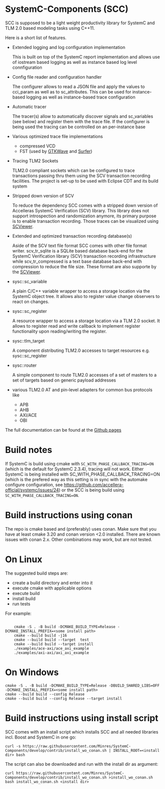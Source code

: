 SystemC-Components (SCC)
========================

SCC is supposed to be a light weight productivity library for SystemC and TLM 2.0 based modeling tasks using C++11.

Here is a short list of features.

* Extended logging and log configuration implementation

  This is built on top of the SystemC report implementation and allows use of iostream based logging as well as instance based log level connfiguration
  
* Config file reader and configuration handler

  The configurer allows to read a JSON file and apply the values to cci_param as well as to sc_attributes. This can be used for instance-based logging as well as instance-based trace configuration
  
* Automatic tracer

  The tracer(s) allow to automatically discover signals and sc_variables (see below) and register them with the trace file. If the configurer is being used the tracing can be controlled on an per-instance base 
  
* Various optimized trace file implementations   
  * compressed VCD
  * FST (used by [GTKWave](http://gtkwave.sourceforge.net/) and [Surfer](https://surfer-project.org/))

* Tracing TLM2 Sockets

  TLM2.0 compliant sockets which can be configured to trace transactions passing thru them using the SCV transaction recording facilities. The project is set-up to be used with Eclipse CDT and its build system

* Stripped down version of SCV

  To reduce the dependency SCC comes with a stripped down version of Accelleras SystemC Verification (SCV) library. This library does not support introspection and randomization anymore, its primary purpose is to enable transaction recording. Those traces can be visualized using [SCViewer](https://minres.github.io/SCViewer/).

* Extended and optimized transaction recording database(s)

  Aside of the SCV text file format SCC comes with other file format writer. scv_tr_sqlite is a SQLite based database back-end for the SystemC Verification library (SCV) transaction recording infrastructure while scv_tr_compressed is a text base database back-end with compression to reduce the file size. These format are also supporte by the [SCViewer](https://minres.github.io/SCViewer/).

* sysc::sc_variable

  A plain C/C++ variable wrapper to access a storage location via the SystemC object tree. It allows also to register value change observers to react on changes.
  
* sysc::sc_register

  A resource wrapper to access a storage location via a TLM 2.0 socket. It allows to register read and write callback to implement register functionality upon reading/writing the register.
  
* sysc::tlm_target

  A component distributing TLM2.0 accesses to target resources e.g. sysc::sc_register
  
* sysc::router

  A simple component to route TLM2.0 accesses of a set of masters to a set of targets based on generic payload addresses
  
* various TLM2.0 AT and pin-level adapters for common bus protocols like
  * APB
  * AHB
  * AXI/ACE
  * OBI

The full documentation can be found at the [Github pages](https://minres.github.io/SystemC-Components/)

Build notes
=======================================

If SystemC is build using cmake with `SC_WITH_PHASE_CALLBACK_TRACING=ON` (which is the default for SystemC 2.3.4), tracing will not work. Either SystemC is being installed with SC_WITH_PHASE_CALLBACK_TRACING=ON (which is the prefered way as this setting is in sync with the automake configure configuration, see https://github.com/accellera-official/systemc/issues/24) or the SCC is being build using `SC_WITH_PHASE_CALLBACK_TRACING=ON`.

Build instructions using conan
=======================================

The repo is cmake based and (preferably) uses conan. Make sure that you have at least cmake 3.20 and conan version <2.0 installed. There are known issues with conan 2.x. Other combinations may work, but are not tested.

On Linux
=======================================

The suggested build steps are:

- create a build directory and enter into it
- execute cmake with applicable options 
- execute build
- install build
- run tests

For example:

```

    cmake -S . -B build -DCMAKE_BUILD_TYPE=Release -DCMAKE_INSTALL_PREFIX=<some install path>
    cmake --build build -j16 
    cmake --build build --target  test
    cmake --build build --target install
    ./examples/ace-axi/ace_axi_example
    ./examples/axi-axi/axi_axi_example

```

On Windows
=======================================

```
cmake -S . -B build -DCMAKE_BUILD_TYPE=Release -DBUILD_SHARED_LIBS=OFF -DCMAKE_INSTALL_PREFIX=<some install path>
cmake --build build --config Release
cmake --build build --config Release --target install
```

Build instructions using install script
=======================================

SCC comes with an install script which installs SCC and all needed libraries incl. Boost and SystemC in one go:

```
curl -s https://raw.githubusercontent.com/Minres/SystemC-Components/develop/contrib/install_wo_conan.sh | INSTALL_ROOT=<install dir> bash
```

The script can also be downloaded and run with the install dir as argument:

```
curl https://raw.githubusercontent.com/Minres/SystemC-Components/develop/contrib/install_wo_conan.sh >install_wo_conan.sh
bash install_wo_conan.sh <install dir>
```
